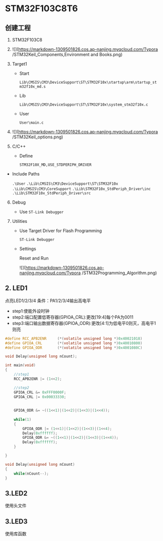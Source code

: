 

# STM32F103C8T6

## 创建工程

1. STM32F103C8

2. ![](https://markdown-1309501826.cos.ap-nanjing.myqcloud.com/Typora /STM32Keil_Components,Environment and Books.png)

   

2. Target1		

   - Start

     ```Lib\CMSIS\CM3\DeviceSupport\ST\STM32F10x\startup\arm\startup_stm32f10x_md.s```
   
   - Lib

	  ```Lib\CMSIS\CM3\DeviceSupport\ST\STM32F10x\system_stm32f10x.c```
	  
	- User
	  
	  ```User\main.c```
	
4. ![](https://markdown-1309501826.cos.ap-nanjing.myqcloud.com/Typora /STM32Keil_options.png)

5. C/C++ 
    - Define
    
      ```STM32F10X_MD,USE_STDPERIPH_DRIVER```

  - Include Paths
  
      ```.\User```
	  ```.\Lib\CMSIS\CM3\DeviceSupport\ST\STM32F10x```
	  ```.\Lib\CMSIS\CM3\CoreSupport```
	  ```.\Lib\STM32F10x_StdPeriph_Driver\inc```
	  ```.\Lib\STM32F10x_StdPeriph_Driver\src```

6. Debug

   - Use `ST-Link Debugger`

7. Utilities

   - Use Target Driver for Flash Programming

     `ST-Link Debugger`

   - Settings

     Reset and Run

     ![](https://markdown-1309501826.cos.ap-nanjing.myqcloud.com/Typora /STM32Programming_Algorithm.png)

## 2. LED1

点亮LED1/2/3/4
条件：PA1/2/3/4输出高电平

- step1:使能外设时钟
- step2:端口配置低寄存器(GPIOA_CRL):更改[19:4]每个PA为0011
- step3:端口输出数据寄存器(GPIOA_ODR):更改[4:1]为低电平0则灭，高电平1则亮

```c
#define RCC_APB2ENR 	(*(volatile unsigned long *)0x40021018)
#define GPIOA_CRL 		(*(volatile unsigned long *)0x40010800)
#define GPIOA_ODR 		(*(volatile unsigned long *)0x4001080C)

void Delay(unsigned long nCount);

int main(void)
{
	//step1
	RCC_APB2ENR |= (1<<2);

    //step2
	GPIOA_CRL &= 0xFFF0000F;
	GPIOA_CRL |= 0x00033330;
	
    
	GPIOA_ODR &= ~((1<<1)|(1<<2)|(1<<3)|(1<<4));
	
	while(1)
	{
		GPIOA_ODR |= (1<<1)|(1<<2)|(1<<3)|(1<<4);
		Delay(0xffffff);
		GPIOA_ODR &= ~((1<<1)|(1<<2)|(1<<3)|(1<<4));
		Delay(0xffffff);
	}

}

void Delay(unsigned long nCount)
{
	while(nCount--);
}

```

## 3.LED2

使用头文件

## 3.LED3

使用库函数


